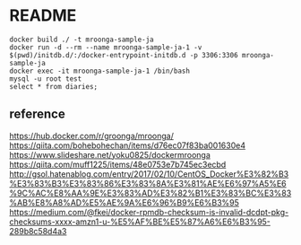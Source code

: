 # README

```
docker build ./ -t mroonga-sample-ja
docker run -d --rm --name mroonga-sample-ja-1 -v $(pwd)/initdb.d/:/docker-entrypoint-initdb.d -p 3306:3306 mroonga-sample-ja
docker exec -it mroonga-sample-ja-1 /bin/bash
mysql -u root test
select * from diaries;
```


## reference

https://hub.docker.com/r/groonga/mroonga/
https://qiita.com/bohebohechan/items/d76ec07f83ba001630e4
https://www.slideshare.net/yoku0825/dockermroonga
https://qiita.com/muff1225/items/48e0753e7b745ec3ecbd
http://gsol.hatenablog.com/entry/2017/02/10/CentOS_Docker%E3%82%B3%E3%83%B3%E3%83%86%E3%83%8A%E3%81%AE%E6%97%A5%E6%9C%AC%E8%AA%9E%E3%83%AD%E3%82%B1%E3%83%BC%E3%83%AB%E8%A8%AD%E5%AE%9A%E6%96%B9%E6%B3%95
https://medium.com/@fkei/docker-rpmdb-checksum-is-invalid-dcdpt-pkg-checksums-xxxx-amzn1-u-%E5%AF%BE%E5%87%A6%E6%B3%95-289b8c58d4a3

